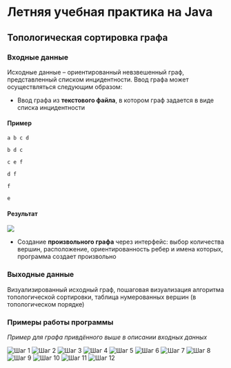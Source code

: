 # Летняя учебная практика на Java

## Топологическая сортировка графа

### Входные данные

Исходные данные – ориентированный невзвешенный граф, представленный списком инцидентности. Ввод графа может осуществляться следующим образом:

- Ввод графа из __текстового файла__, в котором граф задается в виде списка инцидентности

#### Пример

    a b c d

    b d c

    c e f

    d f

    f

    e

#### Результат

![](https://github.com/AleksandrRybin/leti-graph-java-project/raw/master/img/image.png)

- Создание __произвольного графа__ через интерфейс: выбор количества вершин, расположение, ориентированность ребер и имена которых, программа создает произвольно

### Выходные данные

Визуализированный исходный граф, пошаговая визуализация алгоритма топологической сортировки, таблица нумерованных вершин (в топологическом порядке)

### Примеры работы программы

_Пример для графа привдённого выше в описании входных данных_

![Шаг 1](https://github.com/AleksandrRybin/leti-graph-java-project/raw/master/img/image(1).png)
![Шаг 2](https://github.com/AleksandrRybin/leti-graph-java-project/raw/master/img/image(2).png)
![Шаг 3](https://github.com/AleksandrRybin/leti-graph-java-project/raw/master/img/image(3).png)
![Шаг 4](https://github.com/AleksandrRybin/leti-graph-java-project/raw/master/img/image(4).png)
![Шаг 5](https://github.com/AleksandrRybin/leti-graph-java-project/raw/master/img/image(5).png)
![Шаг 6](https://github.com/AleksandrRybin/leti-graph-java-project/raw/master/img/image(6).png)
![Шаг 7](https://github.com/AleksandrRybin/leti-graph-java-project/raw/master/img/image(7).png)
![Шаг 8](https://github.com/AleksandrRybin/leti-graph-java-project/raw/master/img/image(8).png)
![Шаг 9](https://github.com/AleksandrRybin/leti-graph-java-project/raw/master/img/image(9).png)
![Шаг 10](https://github.com/AleksandrRybin/leti-graph-java-project/raw/master/img/image(10).png)
![Шаг 11](https://github.com/AleksandrRybin/leti-graph-java-project/raw/master/img/image(11).png)
![Шаг 12](https://github.com/AleksandrRybin/leti-graph-java-project/raw/master/img/image(12).png)